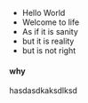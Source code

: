 - Hello World
- Welcome to life
- As if it is sanity
- but it is reality
- but is not right
#### why
hasdasdkaksdlksd
